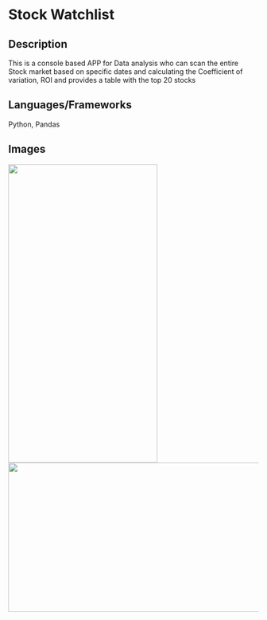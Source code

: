 # Stock Watchlist

## Description 

This is a console based APP for Data analysis who can scan the entire Stock market based on specific dates and calculating the Coefficient of variation, ROI and provides a table with the top 20 stocks


## Languages/Frameworks

Python, Pandas

## Images 

<img src="https://www.kmazarakis.com/images/projects/watchlist/1.PNG" width="300" height="600">

<img src="https://www.kmazarakis.com/images/projects/watchlist/2.PNG" width="600" height="300">


